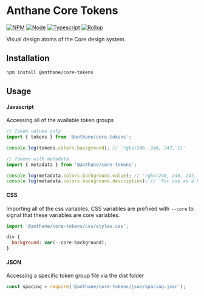 # Anthane Core Tokens

[![NPM](https://badges.aleen42.com/src/npm.svg)](https://www.npmjs.com/)
[![Node](https://badges.aleen42.com/src/node.svg)](https://nodejs.org/)
[![Typescript](https://badges.aleen42.com/src/typescript.svg)](https://www.typescriptlang.org/)
[![Rollup](https://badges.aleen42.com/src/rollup.svg)](https://rollupjs.org/)

Visual design atoms of the Core design system.

## Installation

```bash
npm install @anthane/core-tokens
```

## Usage

#### Javascript

Accessing all of the available token groups

```js
// Token values only
import { tokens } from '@anthane/core-tokens';

console.log(tokens.colors.background); // 'rgba(246, 246, 247, 1)'

// Tokens with metadata
import { metadata } from '@anthane/core-tokens';

console.log(metadata.colors.background.value); // 'rgba(246, 246, 247, 1)'
console.log(metadata.colors.background.description); // 'For use as a background color, in components such as Page and Frame backgrounds.'
```

#### CSS

Importing all of the css variables. CSS variables are prefixed with `--core` to signal that these variables are core variables.

```js
import '@anthane/core-tokens/css/styles.css';

div {
  background: var(--core-background);
}
```

#### JSON

Accessing a specific token group file via the dist folder

```js
const spacing = require('@anthane/core-tokens/json/spacing.json');
```
